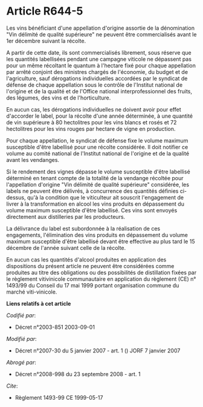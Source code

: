 # Article R644-5

Les vins bénéficiant d'une appellation d'origine assortie de la dénomination "Vin délimité de qualité supérieure" ne peuvent
être commercialisés avant le 1er décembre suivant la récolte.

A partir de cette date, ils sont commercialisés librement, sous réserve que les quantités labellisées pendant une campagne
viticole ne dépassent pas pour un même récoltant le quantum à l'hectare fixé pour chaque appellation par arrêté conjoint des
ministres chargés de l'économie, du budget et de l'agriculture, sauf dérogations individuelles accordées par le syndicat de
défense de chaque appellation sous le contrôle de l'Institut national de l'origine et de la qualité et de l'Office national
interprofessionnel des fruits, des légumes, des vins et de l'horticulture.

En aucun cas, les dérogations individuelles ne doivent avoir pour effet d'accorder le label, pour la récolte d'une année
déterminée, à une quantité de vin supérieure à 80 hectolitres pour les vins blancs et rosés et 72 hectolitres pour les vins
rouges par hectare de vigne en production.

Pour chaque appellation, le syndicat de défense fixe le volume maximum susceptible d'être labellisé pour une récolte
considérée. Il doit notifier ce volume au comité national de l'Institut national de l'origine et de la qualité avant les
vendanges.

Si le rendement des vignes dépasse le volume susceptible d'être labellisé déterminé en tenant compte de la totalité de la
vendange récoltée pour l'appellation d'origine "Vin délimité de qualité supérieure" considérée, les labels ne peuvent être
délivrés, à concurrence des quantités définies ci-dessus, qu'à la condition que le viticulteur ait souscrit l'engagement de
livrer à la transformation en alcool les vins produits en dépassement du volume maximum susceptible d'être labellisé. Ces
vins sont envoyés directement aux distilleries par les producteurs.

La délivrance du label est subordonnée à la réalisation de ces engagements, l'élimination des vins produits en dépassement du
volume maximum susceptible d'être labellisé devant être effective au plus tard le 15 décembre de l'année suivant celle de la
récolte.

En aucun cas les quantités d'alcool produites en application des dispositions du présent article ne peuvent être considérées
comme produites au titre des obligations ou des possibilités de distillation fixées par le règlement vitivinicole
communautaire en application du règlement (CE) n° 1493/99 du Conseil du 17 mai 1999 portant organisation commune du marché
viti-vinicole.

**Liens relatifs à cet article**

_Codifié par_:

  - Décret n°2003-851 2003-09-01

_Modifié par_:

  - Décret n°2007-30 du 5 janvier 2007 - art. 1 () JORF 7 janvier 2007

_Abrogé par_:

  - Décret n°2008-998 du 23 septembre 2008 - art. 1

_Cite_:

  - Règlement 1493-99 CE 1999-05-17
